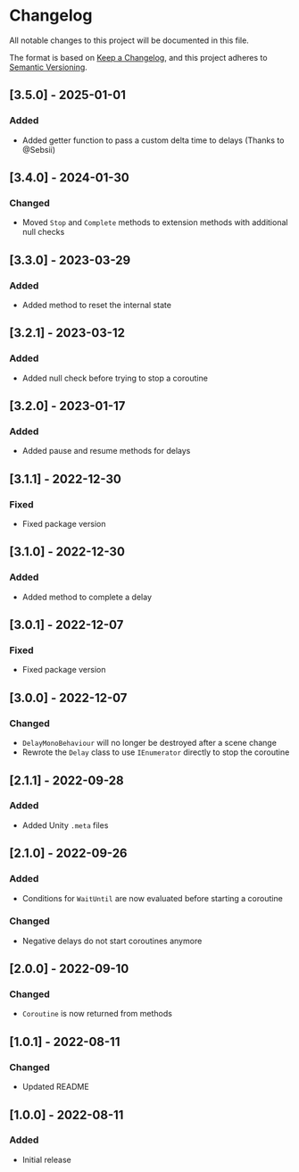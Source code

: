 # Changelog

All notable changes to this project will be documented in this file.

The format is based on [Keep a Changelog](https://keepachangelog.com/en/1.0.0/),
and this project adheres to [Semantic Versioning](https://semver.org/spec/v2.0.0.html).

## [3.5.0] - 2025-01-01

### Added

- Added getter function to pass a custom delta time to delays (Thanks to @Sebsii)

## [3.4.0] - 2024-01-30

### Changed

- Moved `Stop` and `Complete` methods to extension methods with additional null checks

## [3.3.0] - 2023-03-29

### Added

- Added method to reset the internal state

## [3.2.1] - 2023-03-12

### Added

- Added null check before trying to stop a coroutine

## [3.2.0] - 2023-01-17

### Added

- Added pause and resume methods for delays

## [3.1.1] - 2022-12-30

### Fixed

- Fixed package version

## [3.1.0] - 2022-12-30

### Added

- Added method to complete a delay

## [3.0.1] - 2022-12-07

### Fixed

- Fixed package version

## [3.0.0] - 2022-12-07

### Changed

- `DelayMonoBehaviour` will no longer be destroyed after a scene change
- Rewrote the `Delay` class to use `IEnumerator` directly to stop the coroutine

## [2.1.1] - 2022-09-28

### Added

- Added Unity `.meta` files

## [2.1.0] - 2022-09-26

### Added

- Conditions for `WaitUntil` are now evaluated before starting a coroutine

### Changed

- Negative delays do not start coroutines anymore

## [2.0.0] - 2022-09-10

### Changed

- `Coroutine` is now returned from methods

## [1.0.1] - 2022-08-11

### Changed

- Updated README

## [1.0.0] - 2022-08-11

### Added

- Initial release
